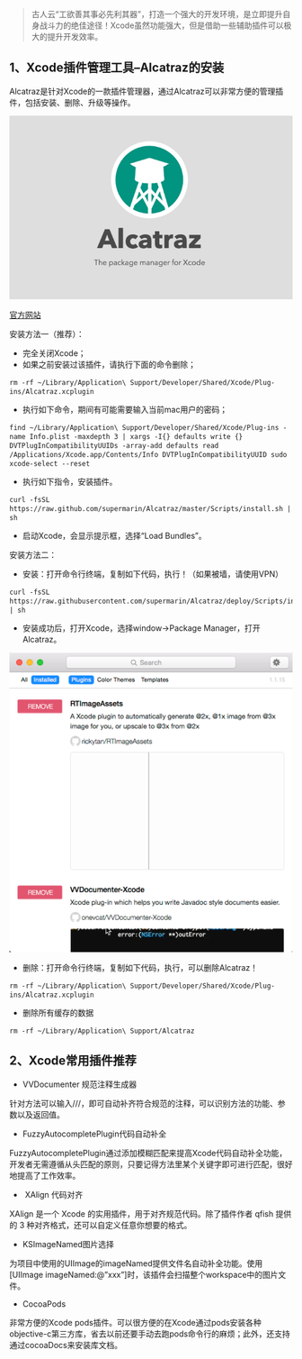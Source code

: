 > 古人云“工欲善其事必先利其器”，打造一个强大的开发环境，是立即提升自身战斗力的绝佳途径！Xcode虽然功能强大，但是借助一些辅助插件可以极大的提升开发效率。

1、Xcode插件管理工具–Alcatraz的安装
-----------------------------------

Alcatraz是针对Xcode的一款插件管理器，通过Alcatraz可以非常方便的管理插件，包括安装、删除、升级等操作。

[![QQ20151221-1](Xcode常用插件_files/0.8178242156282067.png)](http://7xow65.com1.z0.glb.clouddn.com/wp-content/uploads/2015/12/QQ20151221-1.png)

[官方网站](http://alcatraz.io/)

安装方法一（推荐）：

-   完全关闭Xcode；
-   如果之前安装过该插件，请执行下面的命令删除；

```
rm -rf ~/Library/Application\ Support/Developer/Shared/Xcode/Plug-ins/Alcatraz.xcplugin
```

-   执行如下命令，期间有可能需要输入当前mac用户的密码；

```
find ~/Library/Application\ Support/Developer/Shared/Xcode/Plug-ins -name Info.plist -maxdepth 3 | xargs -I{} defaults write {} DVTPlugInCompatibilityUUIDs -array-add defaults read /Applications/Xcode.app/Contents/Info DVTPlugInCompatibilityUUID sudo xcode-select --reset
```

-   执行如下指令，安装插件。

```
curl -fsSL https://raw.github.com/supermarin/Alcatraz/master/Scripts/install.sh | sh
```

-   启动Xcode，会显示提示框，选择“Load Bundles”。

安装方法二：

-   安装：打开命令行终端，复制如下代码，执行！（如果被墙，请使用VPN）

```
curl -fsSL https://raw.githubusercontent.com/supermarin/Alcatraz/deploy/Scripts/install.sh | sh
```

-   安装成功后，打开Xcode，选择window-&gt;Package Manager，打开Alcatraz。

[![QQ20151221-2](Xcode常用插件_files/0.15120165958069265.png)](http://7xow65.com1.z0.glb.clouddn.com/wp-content/uploads/2015/12/QQ20151221-2.png)

-   删除：打开命令行终端，复制如下代码，执行，可以删除Alcatraz！

```
rm -rf ~/Library/Application\ Support/Developer/Shared/Xcode/Plug-ins/Alcatraz.xcplugin
```

-   删除所有缓存的数据

```
rm -rf ~/Library/Application\ Support/Alcatraz
```

2、Xcode常用插件推荐
--------------------

-   VVDocumenter 规范注释生成器

针对方法可以输入///，即可自动补齐符合规范的注释，可以识别方法的功能、参数以及返回值。

-   FuzzyAutocompletePlugin代码自动补全

FuzzyAutocompletePlugin通过添加模糊匹配来提高Xcode代码自动补全功能，开发者无需遵循从头匹配的原则，只要记得方法里某个关键字即可进行匹配，很好地提高了工作效率。

-    XAlign 代码对齐

XAlign 是一个 Xcode 的实用插件，用于对齐规范代码。除了插件作者 qfish 提供的 3 种对齐格式，还可以自定义任意你想要的格式。

-   KSImageNamed图片选择

为项目中使用的UIImage的imageNamed提供文件名自动补全功能。使用\[UIImage imageNamed:@”xxx”\]时，该插件会扫描整个workspace中的图片文件。

-   CocoaPods

非常方便的Xcode pods插件。可以很方便的在Xcode通过pods安装各种objective-c第三方库，省去以前还要手动去跑pods命令行的麻烦；此外，还支持通过cocoaDocs来安装库文档。
